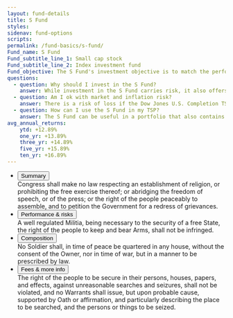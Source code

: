 ```yaml
---
layout: fund-details
title: S Fund
styles:
sidenav: fund-options
scripts:
permalink: /fund-basics/s-fund/
Fund_name: S Fund
Fund_subtitle_line_1: Small cap stock
Fund_subtitle_line_2: Index investment fund
Fund_objective: The S Fund's investment objective is to match the performance of the Dow Jones U.S. Completion Total Stock Market Index, a broad market index made up of stocks of small-to-medium U.S. companies not included in the S&P 500 Index.
questions:
  - question: Why should I invest in the S Fund?
    answer: While investment in the S Fund carries risk, it also offers the opportunity to experience gains from equity ownership of small-to-mid-sized U.S. companies. It provides and excellent means of further diversifying your domestic equity holdings.
  - question: Am I ok with market and inflation risk?
    answer: There is a risk of loss if the Dow Jones U.S. Completion TSM Index declines in response to changes in overall economic conditions (market risk) or if the S Fund does not grow enough to offset the reduction in purchasing power (inflation risk).
  - question: How can I use the S Fund in my TSP?
    answer: The S Fund can be useful in a portfolio that also contains stock funds that track other indexes. The C, S, and I Funds, for example, track different segments of the overall stock market without overlapping. By investing in all segments of the stock market (as opposed to just one), you reduce your exposure to market risk.
avg_annual_returns:
    ytd: +12.89%
    one_yr: +13.89%
    three_yr: +14.89%
    five_yr: +15.89%
    ten_yr: +16.89%
---
```


<ul class="usa-accordion usa-tabs">
    <li>
        <button class="usa-accordion-button" aria-expanded="true" aria-controls="a1">
          Summary
    </button>
        <div id="a1" class="usa-accordion-content">
            Congress shall make no law respecting an establishment of religion, or prohibiting the free exercise thereof; or abridging the freedom of speech, or of the press; or the right of the people peaceably to assemble, and to petition the Government for a redress
            of grievances.
        </div>
    </li>
    <li>
        <button class="usa-accordion-button" aria-expanded="false" aria-controls="a2">
      Performance &amp; risks
    </button>
        <div id="a2" class="usa-accordion-content">
            A well regulated Militia, being necessary to the security of a free State, the right of the people to keep and bear Arms, shall not be infringed.
        </div>
    </li>
    <li>
        <button class="usa-accordion-button" aria-expanded="false" aria-controls="a3">
      Composition
    </button>
        <div id="a3" class="usa-accordion-content">
            No Soldier shall, in time of peace be quartered in any house, without the consent of the Owner, nor in time of war, but in a manner to be prescribed by law.
        </div>
    </li>
    <li>
        <button class="usa-accordion-button" aria-expanded="false" aria-controls="a4">
      Fees &amp; more info
    </button>
        <div id="a4" class="usa-accordion-content">
            The right of the people to be secure in their persons, houses, papers, and effects, against unreasonable searches and seizures, shall not be violated, and no Warrants shall issue, but upon probable cause, supported by Oath or affirmation, and particularly
            describing the place to be searched, and the persons or things to be seized.
        </div>
    </li>
</ul>
